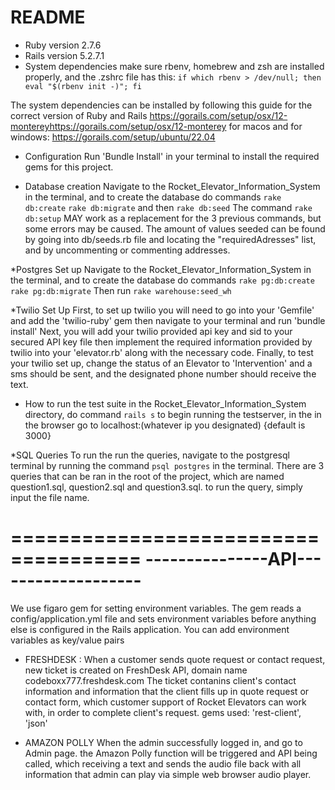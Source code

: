 # README

* Ruby version
2.7.6
* Rails version
5.2.7.1
* System dependencies
make sure rbenv, homebrew and zsh are installed properly, and the .zshrc file has this: ```if which rbenv > /dev/null; then eval "$(rbenv init -)"; fi```


The system dependencies can be installed by following this guide for the correct version of Ruby and Rails https://gorails.com/setup/osx/12-montereyhttps://gorails.com/setup/osx/12-monterey for macos 
and for windows: https://gorails.com/setup/ubuntu/22.04

* Configuration
Run 'Bundle Install' in your terminal to install the required gems for this project.

* Database creation
Navigate to the Rocket_Elevator_Information_System in the terminal, and to create the database do commands ```rake db:create```
```rake db:migrate``` and then ```rake db:seed``` 
The command 
```rake db:setup``` 
MAY work as a replacement for the 3 previous commands, but some errors may be caused.
The amount of values seeded can be found by going into db/seeds.rb file and locating the "requiredAdresses" list, and by uncommenting or commenting addresses.

*Postgres Set up
Navigate to the Rocket_Elevator_Information_System in the terminal, and to create the database do commands 
```rake pg:db:create```
```rake pg:db:migrate```
Then run ```rake warehouse:seed_wh```

*Twilio Set Up
First, to set up twilio you will need to go into your 'Gemfile' and add the 'twilio-ruby' gem
then navigate to your terminal and run 'bundle install'
Next, you will add your twilio provided api key and sid to your secured API key file
then implement the required information provided by twilio into your 'elevator.rb' along with the necessary code.
Finally, to test your twilio set up, change the status of an Elevator to 'Intervention' and a sms should be sent, and the designated phone number should receive the text.

* How to run the test suite
in the Rocket_Elevator_Information_System directory, do command ```rails s``` to begin running the testserver, in the in the browser go to localhost:(whatever ip you designated) {default is 3000}

*SQL Queries
To run the run the queries, navigate to the postgresql terminal by running the command ```psql postgres``` in the terminal.
There are 3 queries that can be ran in the root of the project, which are named question1.sql, question2.sql and question3.sql.
to run the query, simply input the file name.

=====================================
---------------API-------------------
======================================
We use figaro gem for setting environment variables.
The gem reads a config/application.yml file and sets environment variables before anything else is configured in the Rails application.
You can add environment variables as key/value pairs 


* FRESHDESK :
When a customer sends quote request or contact request, new ticket is created on FreshDesk API, domain name codeboxx777.freshdesk.com 
The ticket contanins client's contact information and information that the client fills up in quote request or contact form, which customer support of Rocket Elevators can work with, in order to complete client's request.
gems used: 'rest-client', 'json'

* AMAZON POLLY
 When the admin successfully logged in, and go to Admin page. the Amazon Polly function will be triggered and API being called, which  receiving a text and sends the audio file back with all information that admin can play via simple web browser audio player.
